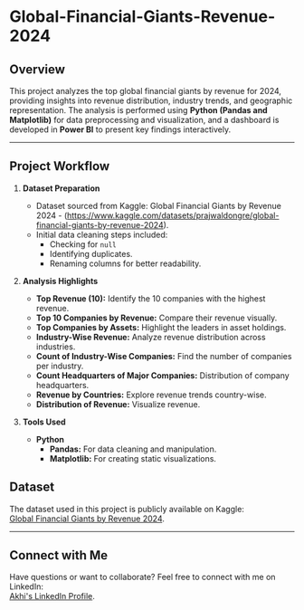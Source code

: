 # Global-Financial-Giants-Revenue-2024

## Overview  
This project analyzes the top global financial giants by revenue for 2024, providing insights into revenue distribution, industry trends, and geographic representation. The analysis is performed using **Python (Pandas and Matplotlib)** for data preprocessing and visualization, and a dashboard is developed in **Power BI** to present key findings interactively.

---

## Project Workflow  
1. **Dataset Preparation**  
   - Dataset sourced from Kaggle: Global Financial Giants by Revenue 2024 - (https://www.kaggle.com/datasets/prajwaldongre/global-financial-giants-by-revenue-2024).  
   - Initial data cleaning steps included:
     - Checking for `null` 
     - Identifying duplicates.
     - Renaming columns for better readability.

2. **Analysis Highlights**  
   - **Top Revenue (10):** Identify the 10 companies with the highest revenue.  
   - **Top 10 Companies by Revenue:** Compare their revenue visually.  
   - **Top Companies by Assets:** Highlight the leaders in asset holdings.  
   - **Industry-Wise Revenue:** Analyze revenue distribution across industries.  
   - **Count of Industry-Wise Companies:** Find the number of companies per industry.  
   - **Count Headquarters of Major Companies:** Distribution of company headquarters.  
   - **Revenue by Countries:** Explore revenue trends country-wise.  
   - **Distribution of Revenue:** Visualize revenue.

3. **Tools Used**  
   - **Python**  
     - **Pandas:** For data cleaning and manipulation.  
     - **Matplotlib:** For creating static visualizations.  

## Dataset  
The dataset used in this project is publicly available on Kaggle:  
[Global Financial Giants by Revenue 2024](https://www.kaggle.com/datasets/prajwaldongre/global-financial-giants-by-revenue-2024).

---

## Connect with Me  
Have questions or want to collaborate? Feel free to connect with me on LinkedIn:  
[Akhi's LinkedIn Profile](https://www.linkedin.com/in/akhi-/).
